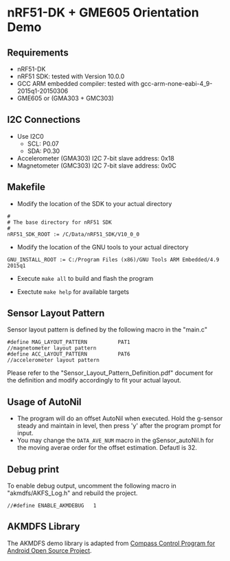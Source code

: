 nRF51-DK + GME605 Orientation Demo
==================================

Requirements
-----------
- nRF51-DK
- nRF51 SDK: tested with Version 10.0.0
- GCC ARM embedded compiler: tested with gcc-arm-none-eabi-4_9-2015q1-20150306
- GME605 or (GMA303 + GMC303)

I2C Connections
---------------
- Use I2C0
  - SCL: P0.07
  - SDA: P0.30
- Accelerometer (GMA303) I2C 7-bit slave address: 0x18
- Magnetometer (GMC303)  I2C 7-bit slave address: 0x0C

Makefile
--------
- Modify the location of the SDK to your actual directory
```
#
# The base directory for nRF51 SDK
#
nRF51_SDK_ROOT := /C/Data/nRF51_SDK/V10_0_0
```

- Modify the location of the GNU tools to your actual directory
```
GNU_INSTALL_ROOT := C:/Program Files (x86)/GNU Tools ARM Embedded/4.9 2015q1
```

- Execute `make all` to build and flash the program

- Exectute `make help` for available targets

Sensor Layout Pattern
---------------------
Sensor layout pattern is defined by the following macro in the "main.c"
```
#define MAG_LAYOUT_PATTERN          PAT1                 //magnetometer layout pattern
#define ACC_LAYOUT_PATTERN          PAT6                 //accelerometer layout pattern
```

Please refer to the "Sensor_Layout_Pattern_Definition.pdf" document for the definition and modify accordingly to fit your actual layout.

Usage of AutoNil
----------------
 * The program will do an offset AutoNil when executed. Hold the g-sensor steady and maintain in level, then press 'y' after the program prompt for input.
 * You may change the `DATA_AVE_NUM` macro in the gSensor_autoNil.h for the moving averae order for the offset estimation. Defautl is 32.

Debug print
-----------
To enable debug output, uncomment the following macro in "akmdfs/AKFS_Log.h" and rebuild the project.
```
//#define ENABLE_AKMDEBUG	1
```

AKMDFS Library
--------------
The AKMDFS demo library is adapted from [Compass Control Program for Android Open Source Project](https://github.com/akm-multisensor/AKMDFS).
   

